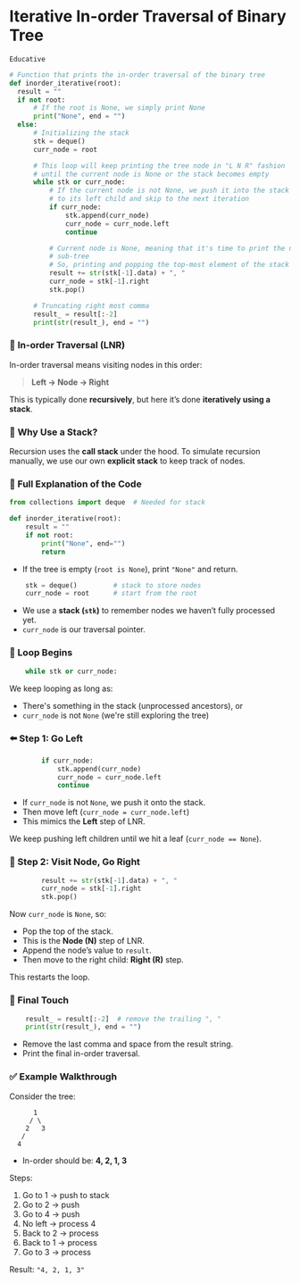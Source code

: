 # Iterative In-order Traversal of Binary Tree

`Educative`

```python
# Function that prints the in-order traversal of the binary tree
def inorder_iterative(root):
  result = ""
  if not root:
      # If the root is None, we simply print None
      print("None", end = "")
  else:
      # Initializing the stack
      stk = deque()
      curr_node = root

      # This loop will keep printing the tree node in "L N R" fashion
      # until the current node is None or the stack becomes empty
      while stk or curr_node:
          # If the current node is not None, we push it into the stack and point it
          # to its left child and skip to the next iteration
          if curr_node:
              stk.append(curr_node)
              curr_node = curr_node.left
              continue

          # Current node is None, meaning that it's time to print the nodes in the "L"
          # sub-tree
          # So, printing and popping the top-most element of the stack
          result += str(stk[-1].data) + ", "
          curr_node = stk[-1].right
          stk.pop()

      # Truncating right most comma
      result_ = result[:-2]
      print(str(result_), end = "")
```


### 🌳 **In-order Traversal (LNR)**

In-order traversal means visiting nodes in this order:

> **Left → Node → Right**

This is typically done **recursively**, but here it’s done **iteratively using a stack**.


### 🧠 **Why Use a Stack?**

Recursion uses the **call stack** under the hood. To simulate recursion manually, we use our own **explicit stack** to keep track of nodes.


### 📘 Full Explanation of the Code

```python
from collections import deque  # Needed for stack

def inorder_iterative(root):
    result = ""
    if not root:
        print("None", end="")
        return
```

* If the tree is empty (`root is None`), print `"None"` and return.


```python
    stk = deque()         # stack to store nodes
    curr_node = root      # start from the root
```

* We use a **stack (`stk`)** to remember nodes we haven’t fully processed yet.
* `curr_node` is our traversal pointer.


### 🔁 Loop Begins

```python
    while stk or curr_node:
```

We keep looping as long as:

* There's something in the stack (unprocessed ancestors), or
* `curr_node` is not `None` (we're still exploring the tree)


### ⬅️ Step 1: Go Left

```python
        if curr_node:
            stk.append(curr_node)
            curr_node = curr_node.left
            continue
```

* If `curr_node` is not `None`, we push it onto the stack.
* Then move left (`curr_node = curr_node.left`)
* This mimics the **Left** step of LNR.

We keep pushing left children until we hit a leaf (`curr_node == None`).


### 🔄 Step 2: Visit Node, Go Right

```python
        result += str(stk[-1].data) + ", "
        curr_node = stk[-1].right
        stk.pop()
```

Now `curr_node` is `None`, so:

* Pop the top of the stack.
* This is the **Node (N)** step of LNR.
* Append the node’s value to `result`.
* Then move to the right child: **Right (R)** step.

This restarts the loop.


### 🧹 Final Touch

```python
    result_ = result[:-2]  # remove the trailing ", "
    print(str(result_), end = "")
```

* Remove the last comma and space from the result string.
* Print the final in-order traversal.


### ✅ Example Walkthrough

Consider the tree:

```
      1
     / \
    2   3
   /
  4
```

* In-order should be: **4, 2, 1, 3**

Steps:

1. Go to 1 → push to stack
2. Go to 2 → push
3. Go to 4 → push
4. No left → process 4
5. Back to 2 → process
6. Back to 1 → process
7. Go to 3 → process

Result: `"4, 2, 1, 3"`


